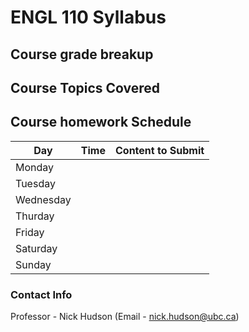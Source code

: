 # ENGL 110 Syllabus

## Course grade breakup


## Course Topics Covered

## Course homework Schedule
| Day       | Time | Content to Submit |
| --------- | ---- | ----------------- |
| Monday    |      |                   |
| Tuesday   |      |                   |
| Wednesday |      |                   |
| Thurday   |      |                   |
| Friday    |      |                   |
| Saturday  |      |                   |
| Sunday          |      |                   |


### Contact Info

Professor - Nick Hudson (Email - nick.hudson@ubc.ca)

